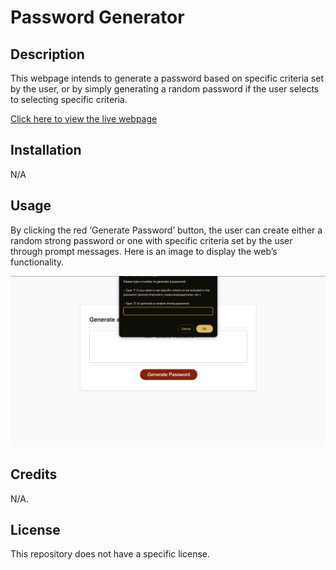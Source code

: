 # Password Generator

## Description

This webpage intends to generate a password based on specific criteria set by the user, or by simply generating a random password if the user selects to selecting specific criteria.

[Click here to view the live webpage](https://marcusmr15.github.io/password-generator/)

## Installation

N/A

## Usage

By clicking the red ‘Generate Password’ button, the user can create either a random strong password or one with specific criteria set by the user through prompt messages. Here is an image to display the web’s functionality.

![mockup of the deployed webpage: Password Generator](./assets/images/website-preview.png)

## Credits

N/A.

## License

This repository does not have a specific license.

